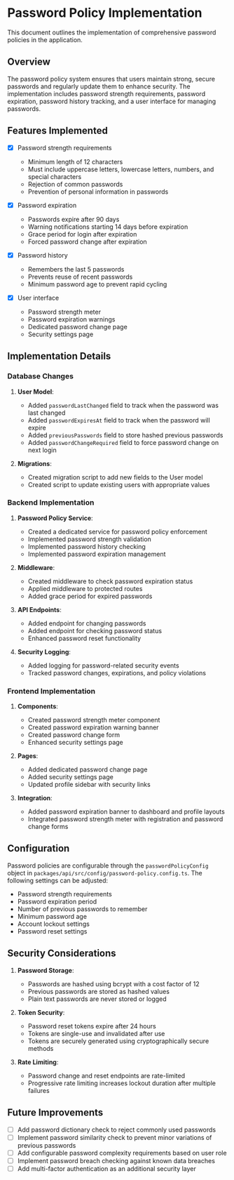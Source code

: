 # Password Policy Implementation

This document outlines the implementation of comprehensive password policies in the application.

## Overview

The password policy system ensures that users maintain strong, secure passwords and regularly update them to enhance security. The implementation includes password strength requirements, password expiration, password history tracking, and a user interface for managing passwords.

## Features Implemented

- [x] Password strength requirements
  - Minimum length of 12 characters
  - Must include uppercase letters, lowercase letters, numbers, and special characters
  - Rejection of common passwords
  - Prevention of personal information in passwords

- [x] Password expiration
  - Passwords expire after 90 days
  - Warning notifications starting 14 days before expiration
  - Grace period for login after expiration
  - Forced password change after expiration

- [x] Password history
  - Remembers the last 5 passwords
  - Prevents reuse of recent passwords
  - Minimum password age to prevent rapid cycling

- [x] User interface
  - Password strength meter
  - Password expiration warnings
  - Dedicated password change page
  - Security settings page

## Implementation Details

### Database Changes

1. **User Model**:
   - Added `passwordLastChanged` field to track when the password was last changed
   - Added `passwordExpiresAt` field to track when the password will expire
   - Added `previousPasswords` field to store hashed previous passwords
   - Added `passwordChangeRequired` field to force password change on next login

2. **Migrations**:
   - Created migration script to add new fields to the User model
   - Created script to update existing users with appropriate values

### Backend Implementation

1. **Password Policy Service**:
   - Created a dedicated service for password policy enforcement
   - Implemented password strength validation
   - Implemented password history checking
   - Implemented password expiration management

2. **Middleware**:
   - Created middleware to check password expiration status
   - Applied middleware to protected routes
   - Added grace period for expired passwords

3. **API Endpoints**:
   - Added endpoint for changing passwords
   - Added endpoint for checking password status
   - Enhanced password reset functionality

4. **Security Logging**:
   - Added logging for password-related security events
   - Tracked password changes, expirations, and policy violations

### Frontend Implementation

1. **Components**:
   - Created password strength meter component
   - Created password expiration warning banner
   - Created password change form
   - Enhanced security settings page

2. **Pages**:
   - Added dedicated password change page
   - Added security settings page
   - Updated profile sidebar with security links

3. **Integration**:
   - Added password expiration banner to dashboard and profile layouts
   - Integrated password strength meter with registration and password change forms

## Configuration

Password policies are configurable through the `passwordPolicyConfig` object in `packages/api/src/config/password-policy.config.ts`. The following settings can be adjusted:

- Password strength requirements
- Password expiration period
- Number of previous passwords to remember
- Minimum password age
- Account lockout settings
- Password reset settings

## Security Considerations

1. **Password Storage**:
   - Passwords are hashed using bcrypt with a cost factor of 12
   - Previous passwords are stored as hashed values
   - Plain text passwords are never stored or logged

2. **Token Security**:
   - Password reset tokens expire after 24 hours
   - Tokens are single-use and invalidated after use
   - Tokens are securely generated using cryptographically secure methods

3. **Rate Limiting**:
   - Password change and reset endpoints are rate-limited
   - Progressive rate limiting increases lockout duration after multiple failures

## Future Improvements

- [ ] Add password dictionary check to reject commonly used passwords
- [ ] Implement password similarity check to prevent minor variations of previous passwords
- [ ] Add configurable password complexity requirements based on user role
- [ ] Implement password breach checking against known data breaches
- [ ] Add multi-factor authentication as an additional security layer
